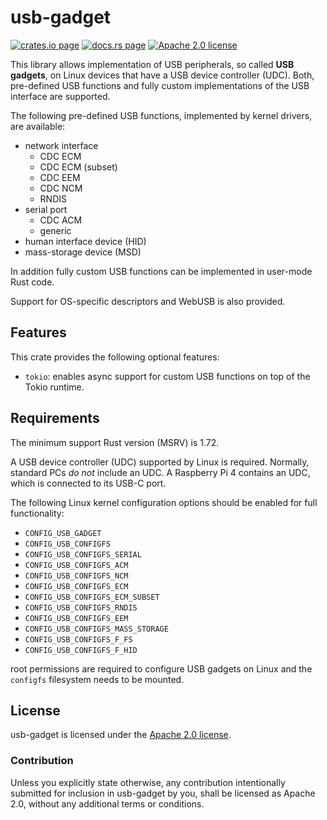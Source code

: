 usb-gadget
==========

[![crates.io page](https://img.shields.io/crates/v/usb-gadget)](https://crates.io/crates/usb-gadget)
[![docs.rs page](https://docs.rs/usb-gadget/badge.svg)](https://docs.rs/usb-gadget)
[![Apache 2.0 license](https://img.shields.io/crates/l/usb-gadget)](https://github.com/surban/usb-gadget/blob/master/LICENSE)

This library allows implementation of USB peripherals, so called **USB gadgets**,
on Linux devices that have a USB device controller (UDC).
Both, pre-defined USB functions and fully custom implementations of the USB
interface are supported.

The following pre-defined USB functions, implemented by kernel drivers, are available:

* network interface
    * CDC ECM
    * CDC ECM (subset)
    * CDC EEM
    * CDC NCM
    * RNDIS
* serial port
    * CDC ACM
    * generic
* human interface device (HID)
* mass-storage device (MSD)

In addition fully custom USB functions can be implemented in user-mode Rust code.

Support for OS-specific descriptors and WebUSB is also provided.

Features
--------

This crate provides the following optional features:

* `tokio`: enables async support for custom USB functions on top of the Tokio runtime.

Requirements
------------

The minimum support Rust version (MSRV) is 1.72.

A USB device controller (UDC) supported by Linux is required. Normally, standard
PCs *do not* include an UDC.
A Raspberry Pi 4 contains an UDC, which is connected to its USB-C port.

The following Linux kernel configuration options should be enabled for full functionality:

  * `CONFIG_USB_GADGET`
  * `CONFIG_USB_CONFIGFS`
  * `CONFIG_USB_CONFIGFS_SERIAL`
  * `CONFIG_USB_CONFIGFS_ACM`
  * `CONFIG_USB_CONFIGFS_NCM`
  * `CONFIG_USB_CONFIGFS_ECM`
  * `CONFIG_USB_CONFIGFS_ECM_SUBSET`
  * `CONFIG_USB_CONFIGFS_RNDIS`
  * `CONFIG_USB_CONFIGFS_EEM`
  * `CONFIG_USB_CONFIGFS_MASS_STORAGE`
  * `CONFIG_USB_CONFIGFS_F_FS`
  * `CONFIG_USB_CONFIGFS_F_HID`

root permissions are required to configure USB gadgets on Linux and
the `configfs` filesystem needs to be mounted.


License
-------

usb-gadget is licensed under the [Apache 2.0 license].

[Apache 2.0 license]: https://github.com/surban/usb-gadget/blob/master/LICENSE

### Contribution

Unless you explicitly state otherwise, any contribution intentionally submitted
for inclusion in usb-gadget by you, shall be licensed as Apache 2.0, without any
additional terms or conditions.
